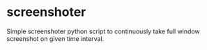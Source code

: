 # screenshoter
Simple screenshoter python script to continuously take full window screenshot on given time interval. 
